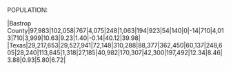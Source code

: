 POPULATION:

|Bastrop County|97,983|102,058|767|4,075|248|1,063|194|923|54|140|0|-14|710|4,013|710|3,999|10.63|9.23|1.40|-0.14|40.12|39.98|
|Texas|29,217,653|29,527,941|72,148|310,288|88,377|362,450|60,137|248,605|28,240|113,845|1,318|27,185|40,982|170,307|42,300|197,492|12.34|8.46|3.88|0.93|5.80|6.72|
